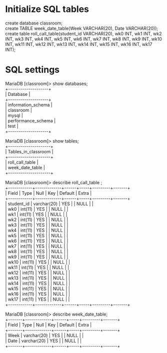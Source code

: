 # Initialize SQL tables  
create database classroom;  
create TABLE week_date_table(Week VARCHAR(20), Date VARCHAR(20));  
create table roll_call_table(student_id VARCHAR(20), wk0 INT, wk1 INT, wk2 INT, wk3 INT, wk4 INT, wk5 INT, wk6 INT, wk7 INT, wk8 INT, wk9 INT, wk10 INT, wk11 INT, wk12 INT, wk13 INT, wk14 INT, wk15 INT, wk16 INT, wk17 INT);  
  
# SQL settings  
MariaDB [classroom]> show databases;  
+--------------------+  
| Database           |  
+--------------------+  
| information_schema |  
| classroom          |  
| mysql              |  
| performance_schema |  
| test               |  
+--------------------+  
  
MariaDB [classroom]> show tables;  
+---------------------+  
| Tables_in_classroom |  
+---------------------+  
| roll_call_table     |  
| week_date_table     |  
+---------------------+  
  
MariaDB [classroom]> describe roll_call_table ;   
+------------+-------------+------+-----+---------+-------+  
| Field      | Type        | Null | Key | Default | Extra |  
+------------+-------------+------+-----+---------+-------+  
| student_id | varchar(20) | YES  |     | NULL    |       |  
| wk0        | int(11)     | YES  |     | NULL    |       |  
| wk1        | int(11)     | YES  |     | NULL    |       |  
| wk2        | int(11)     | YES  |     | NULL    |       |  
| wk3        | int(11)     | YES  |     | NULL    |       |  
| wk4        | int(11)     | YES  |     | NULL    |       |  
| wk5        | int(11)     | YES  |     | NULL    |       |  
| wk6        | int(11)     | YES  |     | NULL    |       |  
| wk7        | int(11)     | YES  |     | NULL    |       |  
| wk8        | int(11)     | YES  |     | NULL    |       |  
| wk9        | int(11)     | YES  |     | NULL    |       |  
| wk10       | int(11)     | YES  |     | NULL    |       |  
| wk11       | int(11)     | YES  |     | NULL    |       |  
| wk12       | int(11)     | YES  |     | NULL    |       |  
| wk13       | int(11)     | YES  |     | NULL    |       |  
| wk14       | int(11)     | YES  |     | NULL    |       |  
| wk15       | int(11)     | YES  |     | NULL    |       |  
| wk16       | int(11)     | YES  |     | NULL    |       |  
| wk17       | int(11)     | YES  |     | NULL    |       |  
+------------+-------------+------+-----+---------+-------+  
  
MariaDB [classroom]> describe week_date_table;  
+-------+-------------+------+-----+---------+-------+  
| Field | Type        | Null | Key | Default | Extra |  
+-------+-------------+------+-----+---------+-------+  
| Week  | varchar(20) | YES  |     | NULL    |       |  
| Date  | varchar(20) | YES  |     | NULL    |       |  
+-------+-------------+------+-----+---------+-------+  
  
